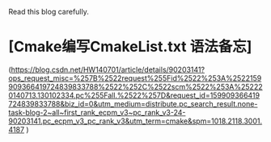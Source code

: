 Read this blog carefully.

# [Cmake编写CmakeList.txt 语法备忘]
(https://blog.csdn.net/HW140701/article/details/90203141?ops_request_misc=%257B%2522request%255Fid%2522%253A%2522159909366419724839833788%2522%252C%2522scm%2522%253A%252220140713.130102334.pc%255Fall.%2522%257D&request_id=159909366419724839833788&biz_id=0&utm_medium=distribute.pc_search_result.none-task-blog-2~all~first_rank_ecpm_v3~pc_rank_v3-24-90203141.pc_ecpm_v3_pc_rank_v3&utm_term=cmake&spm=1018.2118.3001.4187 )


